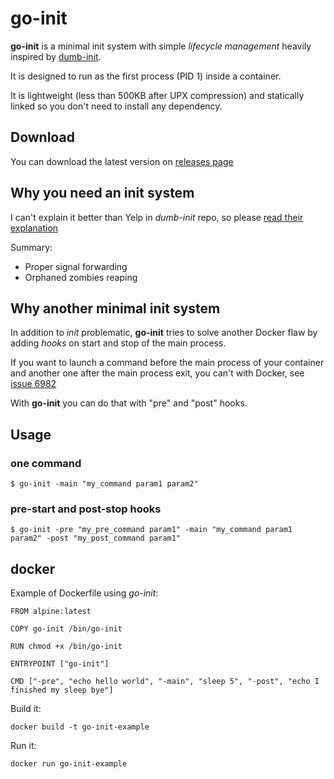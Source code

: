 # go-init

**go-init** is a minimal init system with simple *lifecycle management* heavily inspired by [dumb-init](https://github.com/Yelp/dumb-init).

It is designed to run as the first process (PID 1) inside a container.

It is lightweight (less than 500KB after UPX compression) and statically linked so you don't need to install any dependency.

## Download

You can download the latest version on [releases page](https://github.com/pablo-ruth/go-init/releases)

## Why you need an init system

I can't explain it better than Yelp in *dumb-init* repo, so please [read their explanation](https://github.com/Yelp/dumb-init/blob/v1.2.0/README.md#why-you-need-an-init-system)

Summary:
- Proper signal forwarding
- Orphaned zombies reaping

## Why another minimal init system

In addition to *init* problematic, **go-init** tries to solve another Docker flaw by adding *hooks* on start and stop of the main process.

If you want to launch a command before the main process of your container and another one after the main process exit, you can't with Docker, see [issue 6982](https://github.com/moby/moby/issues/6982)

With **go-init** you can do that with "pre" and "post" hooks.

## Usage

### one command

```
$ go-init -main "my_command param1 param2"
```

### pre-start and post-stop hooks

```
$ go-init -pre "my_pre_command param1" -main "my_command param1 param2" -post "my_post_command param1"
```

## docker

Example of Dockerfile using *go-init*:
```
FROM alpine:latest

COPY go-init /bin/go-init

RUN chmod +x /bin/go-init

ENTRYPOINT ["go-init"]

CMD ["-pre", "echo hello world", "-main", "sleep 5", "-post", "echo I finished my sleep bye"]
```

Build it:
```
docker build -t go-init-example
```

Run it:
```
docker run go-init-example
```
